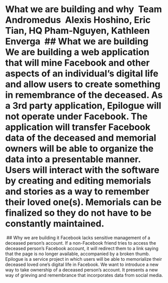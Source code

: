 # What we are building and why  Team Andromedus  Alexis Hoshino, Eric Tian, HQ Pham-Nguyen, Kathleen Enverga  ## What we are building  We are building a web application that will mine Facebook and other aspects of an individual’s digital life and allow users to create something in remembrance of the deceased. As a 3rd party application, Epilogue will not operate under Facebook. The application will transfer Facebook data of the deceased and memorial owners will be able to organize the data into a presentable manner. Users will interact with the software by creating and editing memorials and stories as a way to remember their loved one(s). Memorials can be finalized so they do not have to be constantly maintained.
 ## Why we are building it
Facebook lacks sensitive management of a deceased person’s account. If a non-Facebook friend tries to access the deceased person’s Facebook account, it will redirect them to a link saying that the page is no longer available, accompanied by a broken thumb. Epilogue is a service project in which users will be able to memorialize their deceased loved one’s digital life in Facebook. We want to introduce a new way to take ownership of a deceased person’s account. It presents a new way of grieving and remembrance that incorporates data from social media.


